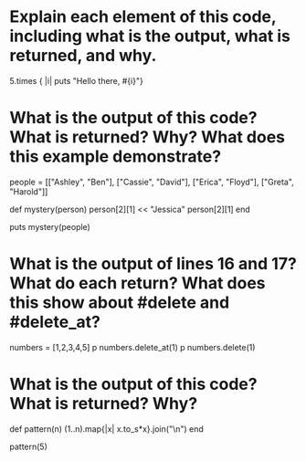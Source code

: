 # Explain each element of this code, including what is the output, what is returned, and why.

5.times { |i| puts "Hello there, #{i}"}


# What is the output of this code? What is returned? Why? What does this example demonstrate?

people = [["Ashley", "Ben"], ["Cassie", "David"], ["Erica", "Floyd"], ["Greta", "Harold"]]

def mystery(person)
  person[2][1] << "Jessica"
  person[2][1]
end

puts mystery(people)


# What is the output of lines 16 and 17? What do each return? What does this show about #delete and #delete_at?

numbers = [1,2,3,4,5]
p numbers.delete_at(1)
p numbers.delete(1)


# What is the output of this code? What is returned? Why? 

def pattern(n)
  (1..n).map{|x| x.to_s*x}.join("\n")
end

pattern(5)
